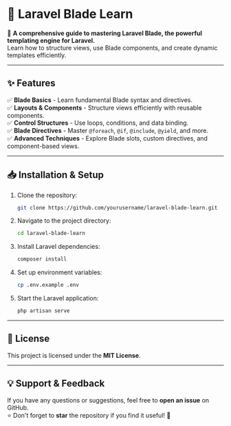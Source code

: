# 🎨 Laravel Blade Learn

🚀 **A comprehensive guide to mastering Laravel Blade, the powerful templating engine for Laravel.**  
Learn how to structure views, use Blade components, and create dynamic templates efficiently.

---

## **✨ Features**
✅ **Blade Basics** - Learn fundamental Blade syntax and directives.  
✅ **Layouts & Components** - Structure views efficiently with reusable components.  
✅ **Control Structures** - Use loops, conditions, and data binding.  
✅ **Blade Directives** - Master `@foreach`, `@if`, `@include`, `@yield`, and more.  
✅ **Advanced Techniques** - Explore Blade slots, custom directives, and component-based views.

---

## **📥 Installation & Setup**
1. Clone the repository:
   ```sh
   git clone https://github.com/yourusername/laravel-blade-learn.git
   ```
2. Navigate to the project directory:
   ```sh
   cd laravel-blade-learn
   ```
3. Install Laravel dependencies:
   ```sh
   composer install
   ```
4. Set up environment variables:
   ```sh
   cp .env.example .env
   ```
5. Start the Laravel application:
   ```sh
   php artisan serve
   ```

---

## **📜 License**
This project is licensed under the **MIT License**.

---

## **💡 Support & Feedback**
If you have any questions or suggestions, feel free to **open an issue** on GitHub.  
⭐ Don't forget to **star** the repository if you find it useful! 🚀

